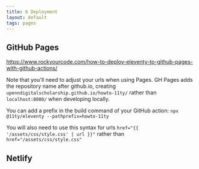 ```yaml
---
title: 6 Deployment
layout: default
tags: pages
---
```

## GitHub Pages
https://www.rockyourcode.com/how-to-deploy-eleventy-to-github-pages-with-github-actions/

Note that you'll need to adjust your urls when using Pages. GH Pages adds the repository name after github.io, creating `upenndigitalscholarship.github.io/howto-11ty/` rather than `localhost:8080/` when developing locally.

You can add a prefix in the build command of your GitHub action: 
`npx @11ty/eleventy --pathprefix=howto-11ty`

You will also need to use this syntax for urls
`href="{{ '/assets/css/style.css' | url }}"` rather than `href="/assets/css/style.css"`

## Netlify

